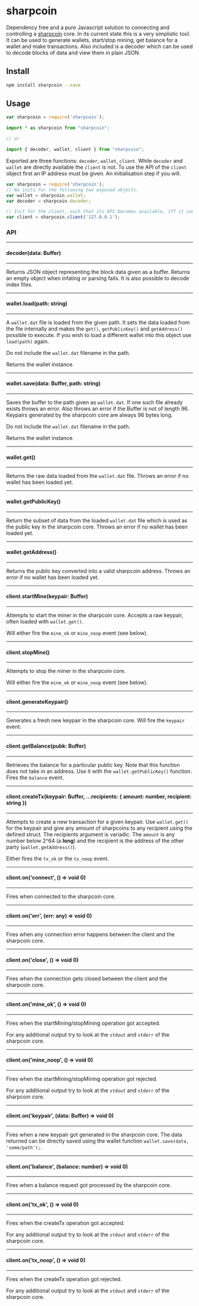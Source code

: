 # sharpcoin

Dependency free and a pure Javascript solution to connecting and controlling a [sharpcoin](https://github.com/aal89/sharpcoin) core. In its current state this is a very simplistic tool. It can be used to generate wallets, start/stop mining, get balance for a wallet and make transactions. Also included is a decoder which can be used to decode blocks of data and view them in plain JSON.

## Install

```sh
npm install sharpcoin --save
```

## Usage

```js
var sharpcoin = require('sharpcoin');
```

```ts
import * as sharpcoin from "sharpcoin";

// or

import { decoder, wallet, client } from "sharpcoin";
```

Exported are three functions: `decoder`, `wallet`, `client`. While `decoder` and `wallet` are directly available the `client` is not. To use the API of the `client` object first an IP address must be given. An initialisation step if you will.

```js
var sharpcoin = require('sharpcoin');
// No inits for the following two exposed objects.
var wallet = sharpcoin.wallet;
var decoder = sharpcoin.decoder;

// Init for the client, such that its API becomes available, iff it connects ofcourse.
var client = sharpcoin.client('127.0.0.1');

```

### API
---
#### decoder(data: Buffer)
---
Returns JSON object representing the block data given as a buffer. Returns an empty object when infating or parsing fails. It is also possible to decode index files.

---
#### wallet.load(path: string)
---
A `wallet.dat` file is loaded from the given path. It sets the data loaded from the file internally and makes the `get()`, `getPublicKey()` and `getAddress()` possible to execute. If you wish to load a different wallet into this object use `load(path)` again.

Do not include the `wallet.dat` filename in the path.

Returns the wallet instance.

---
#### wallet.save(data: Buffer, path: string)
---
Saves the buffer to the path given as `wallet.dat`. If one such file already exists throws an error. Also throws an error if the Buffer is not of length 96. Keypairs generated by the sharpcoin core are always 96 bytes long.

Do not include the `wallet.dat` filename in the path.

Returns the wallet instance.

---
#### wallet.get()
---
Returns the raw data loaded from the `wallet.dat` file. Throws an error if no wallet has been loaded yet.

---
#### wallet.getPublicKey()
---
Return the subset of data from the loaded `wallet.dat` file which is used as the public key in the sharpcoin core. Throws an error if no wallet has been loaded yet.

---
#### wallet.getAddress()
---
Returns the public key converted into a valid sharpcoin address. Throws an error if no wallet has been loaded yet.

---
#### client.startMine(keypair: Buffer)
---
Attempts to start the miner in the sharpcoin core. Accepts a raw keypair, often loaded with `wallet.get()`.

Will either fire the `mine_ok` or `mine_noop` event (see below).

---
#### client.stopMine()
---
Attempts to stop the miner in the sharpcoin core.

Will either fire the `mine_ok` or `mine_noop` event (see below).

---
#### client.generateKeypair()
---
Generates a fresh new keypair in the sharpcoin core. Will fire the `keypair` event.

---
#### client.getBalance(pubk: Buffer)
---
Retrieves the balance for a particular public key. Note that this function does not take in an address. Use it with the `wallet.getPublicKey()` function. Fires the `balance` event.

---
#### client.createTx(keypair: Buffer, ...recipients: { amount: number, recipient: string })
---
Attempts to create a new transaction for a given keypair. Use `wallet.get()` for the keypair and give any amount of sharpcoins to any recipient using the defined struct. The recipients argument is variadic. The `amount` is any number below 2^64 (a **long**) and the recipient is the address of the other party (`wallet.getAddress()`).

Either fires the `tx_ok` or the `tx_noop` event.

---
#### client.on('connect', () => void 0)
---
Fires when connected to the sharpcoin core.

---
#### client.on('err', (err: any) => void 0)
---
Fires when any connection error happens between the client and the sharpcoin core.

---
#### client.on('close', () => void 0)
---
Fires when the connection gets closed between the client and the sharpcoin core.

---
#### client.on('mine_ok', () => void 0)
---
Fires when the startMining/stopMining operation got accepted.

For any additional output try to look at the `stdout` and `stderr` of the sharpcoin core.

---
#### client.on('mine_noop', () => void 0)
---
Fires when the startMining/stopMining operation got rejected.

For any additional output try to look at the `stdout` and `stderr` of the sharpcoin core.

---
#### client.on('keypair', (data: Buffer) => void 0)
---
Fires when a new keypair got generated in the sharpcoin core. The data returned can be directly saved using the wallet function `wallet.save(data, 'some/path');`.

---
#### client.on('balance', (balance: number) => void 0)
---
Fires when a balance request got processed by the sharpcoin core.

---
#### client.on('tx_ok', () => void 0)
---
Fires when the createTx operation got accepted.

For any additional output try to look at the `stdout` and `stderr` of the sharpcoin core.

---
#### client.on('tx_noop', () => void 0)
---
Fires when the createTx operation got rejected.

For any additional output try to look at the `stdout` and `stderr` of the sharpcoin core.
